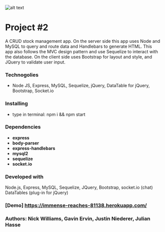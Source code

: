 ![alt text](assets/images/screenshots/screenShot01.jpg)


# Project #2
A CRUD stock management app. On the server side this app uses Node and MySQL to query and route data and Handlebars to generate HTML. This app also follows the MVC design pattern and use Sequelize to interact with the database. On the client side uses Bootstrap for layout and style, and JQuery to validate user input.

### Technogolies
- Node JS, Express, MySQL, Sequelize, jQuery, DataTable for jQuery, Bootstrap, Socket.io

### Installing
- type in terminal: npm i && npm start

### Dependencies
- **express**
- **body-parser** 
- **express-handlebars** 
- **mysql2**
- **sequelize**
- **socket.io**

### Developed with
Node.js, Express, MySQL, Sequelize, JQuery, Bootstrap, socket.io (chat) DataTables (plug-in for jQuery)

### [Demo] https://immense-reaches-81138.herokuapp.com/

### Authors: Nick Williams, Gavin Ervin, Justin Niederer, Julian Hasse
